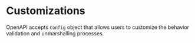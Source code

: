 # Customizations

OpenAPI accepts `Config` object that allows users to customize the behavior validation and unmarshalling processes.
